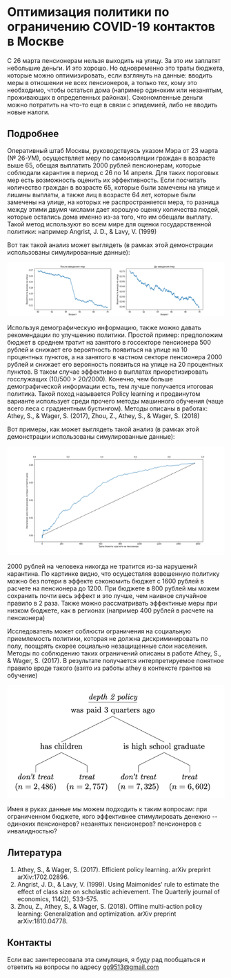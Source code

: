 # Оптимизация политики по ограничению COVID-19 контактов в Москве

С 26 марта пенсионерам нельзя выходить на улицу. За это им заплатят небольшие деньги. И это хорошо. Но одновременно это траты бюджета, которые можно оптимизировать, если взглянуть на данные: вводить меры в отношении не всех пенсионеров, а только тех, кому это необходимо, чтобы остаться дома (например одиноким или незанятым, проживающих в определенных районах). Сэкономленные деньги можно потратить на что-то еще в связи с эпидемией, либо не вводить новые налоги.

## Подробнее

Оперативный штаб Москвы, руководствуясь указом Мэра от 23 марта (№ 26-УМ), осуществляет меру по самоизоляции граждан в возрасте выше 65, обещая выплатить 2000 рублей пенсионерам, которые соблюдали карантин в период с 26 по 14 апреля. Для таких пороговых мер есть возможность оценить их эффективность. Если посчитать количество граждан в возрасте 65, которые были замечены на улице и лишины выплаты, а также лиц в возрасте 64 лет, которые были замечены на улице, на которых не распространяется мера, то разница между этими двумя числами дает хорошую оценку количества людей, которые остались дома именно из-за того, что им обещали выплату. Такой метод используют во всем мире для оценки государственной политики: например Angrist, J. D., & Lavy, V. (1999)

Вот так такой анализ может выглядеть (в рамках этой демонстрации использованы симулированные данные):

![Regression Discontinuity](/regression_discontinuity.png)

Используя демографическую информацию, также можно давать рекомендации по улучшению политики. Простой пример: предположим бюджет в среднем тратит на занятого в госсекторе пенсионера 500 рублей и снижает его вероятность появиться на улице на 10 процентных пунктов, а на занятого в частном секторе пенсионера 2000 рублей и снижает его верояность появиться на улице на 20 процентных пунктов. В таком случае эффективно в выплатах приоретизировать госслужащих (10/500 > 20/2000). Конечно, чем больше демографической информации есть, тем лучше получается итоговая политика. Такой поход называется Policy learning и продвинутом варианте использует среди прочего методы машинного обучения (чаще всего леса с градиентным бустингом). Методы описаны в работах: Athey, S., & Wager, S. (2017), Zhou, Z., Athey, S., & Wager, S. (2018)

Вот примеры, как может выглядеть такой анализ (в рамках этой демонстрации использованы симулированные данные):

![Uplift](/uplift.png)

2000 рублей на человека никогда не тратится из-за нарушений карантина. По картинке видно, что осуществляя взвешенную политику можно без потери в эффекте сэкономить бюджет с 1600 рублей  в расчете на пенсионера до 1200. При бюджете в 800 рублей мы можем сохранить почти весь эффект и это лучше, чем наивное случайное правило в 2 раза. Также можно рассматривать эффектиные меры при низком бюджете, как в регионах (например 400 рублей в расчете на пенсионера)

Исследователь может соблюсти ограничения на социальную приемлемость политики, которая не должна дискриминировать по полу, поощрять скорее социально незащищенные слои населения. Методы по соблюдению таких ограничений описаны в работе Athey, S., & Wager, S. (2017). В результате получается интерпретируемое понятное правило вроде такого (взято из работы athey в контексте грантов на обучение)

![decision_tree](/decision_tree.png)

Имея в руках данные мы можем подходить к таким вопросам: при ограниченном бюджете, кого эффективнее стимулировать денежно -- одиноких пенсионеров? незанятых пенсионеров? пенсионеров с инвалидностью?

## Литература

1. Athey, S., & Wager, S. (2017). Efficient policy learning. arXiv preprint arXiv:1702.02896.
2. Angrist, J. D., & Lavy, V. (1999). Using Maimonides' rule to estimate the effect of class size on scholastic achievement. The Quarterly journal of economics, 114(2), 533-575.
3. Zhou, Z., Athey, S., & Wager, S. (2018). Offline multi-action policy learning: Generalization and optimization. arXiv preprint arXiv:1810.04778.

 ## Контакты
 
 Если вас заинтересовала эта симуляция, я буду рад пообщаться и ответить на вопросы по адресу go9513@gmail.com
